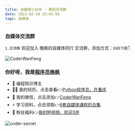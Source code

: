 ```yaml
---
title: 自媒体小伙伴 - 微信交流群
date: 2022-02-18 15:43:50
tags: 自媒体
---
```





### 自媒体交流群

<!-- more -->



`1.交流群`
欢迎加入 晚枫的自媒体同行 交流群，添加方式：``扫码下图👇``

![CoderWanFeng](https://www.python-office.com/api/img-cdn/group/1-wemedia-group.jpg)

### 你好呀，我是[程序员晚枫](https://mp.weixin.qq.com/s/YoOjhj6bJSK8nVgQS-txbg)
- 🐧 编程知识博主
- 👨‍💻 我的经历，点击查看👉[Python程序员，在重庆](https://www.bilibili.com/video/BV14F41177tY)
- 💬 我的微信，点击添加👉[CoderWanFeng](https://www.python-office.com/api/img-cdn/group/qr-code.jpg)
- ⚡ 学习资料，点击领取👉[6套自媒体课程的合集](https://mp.weixin.qq.com/s/QSFUzwPZMnIQDFdt_JQXug)
- 🎁 粉丝福利👉[我的短视频，欢迎3连](https://space.bilibili.com/1989702333)


![coder-secret](https://www.python-office.com/api/img-cdn/coder-secret.jpg)
